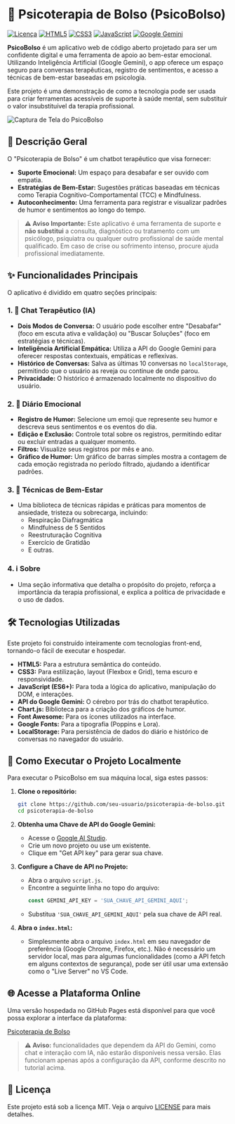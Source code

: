 # 🧠 Psicoterapia de Bolso (PsicoBolso)

[![Licença](https://img.shields.io/badge/licença-MIT-blue.svg)](https://opensource.org/licenses/MIT)
[![HTML5](https://img.shields.io/badge/HTML5-E34F26?style=for-the-badge&logo=html5&logoColor=white)](https://developer.mozilla.org/pt-BR/docs/Web/HTML)
[![CSS3](https://img.shields.io/badge/CSS3-1572B6?style=for-the-badge&logo=css3&logoColor=white)](https://developer.mozilla.org/pt-BR/docs/Web/CSS)
[![JavaScript](https://img.shields.io/badge/JavaScript-F7DF1E?style=for-the-badge&logo=javascript&logoColor=black)](https://developer.mozilla.org/pt-BR/docs/Web/JavaScript)
[![Google Gemini](https://img.shields.io/badge/Google%20Gemini-4285F4?style=for-the-badge&logo=google&logoColor=white)](https://ai.google.dev/)

**PsicoBolso** é um aplicativo web de código aberto projetado para ser um confidente digital e uma ferramenta de apoio ao bem-estar emocional. Utilizando Inteligência Artificial (Google Gemini), o app oferece um espaço seguro para conversas terapêuticas, registro de sentimentos, e acesso a técnicas de bem-estar baseadas em psicologia.

Este projeto é uma demonstração de como a tecnologia pode ser usada para criar ferramentas acessíveis de suporte à saúde mental, sem substituir o valor insubstituível da terapia profissional.

![Captura de Tela do PsicoBolso](show.gif)

## 📜 Descrição Geral

O "Psicoterapia de Bolso" é um chatbot terapêutico que visa fornecer:
*   **Suporte Emocional:** Um espaço para desabafar e ser ouvido com empatia.
*   **Estratégias de Bem-Estar:** Sugestões práticas baseadas em técnicas como Terapia Cognitivo-Comportamental (TCC) e Mindfulness.
*   **Autoconhecimento:** Uma ferramenta para registrar e visualizar padrões de humor e sentimentos ao longo do tempo.

> **⚠️ Aviso Importante:** Este aplicativo é uma ferramenta de suporte e **não substitui** a consulta, diagnóstico ou tratamento com um psicólogo, psiquiatra ou qualquer outro profissional de saúde mental qualificado. Em caso de crise ou sofrimento intenso, procure ajuda profissional imediatamente.

## ✨ Funcionalidades Principais

O aplicativo é dividido em quatro seções principais:

### 1. 💬 Chat Terapêutico (IA)
*   **Dois Modos de Conversa:** O usuário pode escolher entre "Desabafar" (foco em escuta ativa e validação) ou "Buscar Soluções" (foco em estratégias e técnicas).
*   **Inteligência Artificial Empática:** Utiliza a API do Google Gemini para oferecer respostas contextuais, empáticas e reflexivas.
*   **Histórico de Conversas:** Salva as últimas 10 conversas no `localStorage`, permitindo que o usuário as reveja ou continue de onde parou.
*   **Privacidade:** O histórico é armazenado localmente no dispositivo do usuário.

### 2. 📓 Diário Emocional
*   **Registro de Humor:** Selecione um emoji que represente seu humor e descreva seus sentimentos e os eventos do dia.
*   **Edição e Exclusão:** Controle total sobre os registros, permitindo editar ou excluir entradas a qualquer momento.
*   **Filtros:** Visualize seus registros por mês e ano.
*   **Gráfico de Humor:** Um gráfico de barras simples mostra a contagem de cada emoção registrada no período filtrado, ajudando a identificar padrões.

### 3. 🧘 Técnicas de Bem-Estar
*   Uma biblioteca de técnicas rápidas e práticas para momentos de ansiedade, tristeza ou sobrecarga, incluindo:
    *   Respiração Diafragmática
    *   Mindfulness de 5 Sentidos
    *   Reestruturação Cognitiva
    *   Exercício de Gratidão
    *   E outras.

### 4. ℹ️ Sobre
*   Uma seção informativa que detalha o propósito do projeto, reforça a importância da terapia profissional, e explica a política de privacidade e o uso de dados.

## 🛠️ Tecnologias Utilizadas

Este projeto foi construído inteiramente com tecnologias front-end, tornando-o fácil de executar e hospedar.

*   **HTML5:** Para a estrutura semântica do conteúdo.
*   **CSS3:** Para estilização, layout (Flexbox e Grid), tema escuro e responsividade.
*   **JavaScript (ES6+):** Para toda a lógica do aplicativo, manipulação do DOM, e interações.
*   **API do Google Gemini:** O cérebro por trás do chatbot terapêutico.
*   **Chart.js:** Biblioteca para a criação dos gráficos de humor.
*   **Font Awesome:** Para os ícones utilizados na interface.
*   **Google Fonts:** Para a tipografia (Poppins e Lora).
*   **LocalStorage:** Para persistência de dados do diário e histórico de conversas no navegador do usuário.

## 🚀 Como Executar o Projeto Localmente

Para executar o PsicoBolso em sua máquina local, siga estes passos:

1.  **Clone o repositório:**
    ```bash
    git clone https://github.com/seu-usuario/psicoterapia-de-bolso.git
    cd psicoterapia-de-bolso
    ```

2.  **Obtenha uma Chave de API do Google Gemini:**
    *   Acesse o [Google AI Studio](https://aistudio.google.com/).
    *   Crie um novo projeto ou use um existente.
    *   Clique em "Get API key" para gerar sua chave.

3.  **Configure a Chave de API no Projeto:**
    *   Abra o arquivo `script.js`.
    *   Encontre a seguinte linha no topo do arquivo:
        ```javascript
        const GEMINI_API_KEY = 'SUA_CHAVE_API_GEMINI_AQUI';
        ```
    *   Substitua `'SUA_CHAVE_API_GEMINI_AQUI'` pela sua chave de API real.

4.  **Abra o `index.html`:**
    *   Simplesmente abra o arquivo `index.html` em seu navegador de preferência (Google Chrome, Firefox, etc.). Não é necessário um servidor local, mas para algumas funcionalidades (como a API fetch em alguns contextos de segurança), pode ser útil usar uma extensão como o "Live Server" no VS Code.
  
## 🌐 Acesse a Plataforma Online

Uma versão hospedada no GitHub Pages está disponível para que você possa explorar a interface da plataforma:

[Psicoterapia de Bolso](https://seuusuario.github.io/psicoterapia-de-bolso)

> **⚠️ Aviso:** funcionalidades que dependem da API do Gemini, como chat e interação com IA, não estarão disponíveis nessa versão. Elas funcionam apenas após a configuração da API, conforme descrito no tutorial acima.


## 📄 Licença

Este projeto está sob a licença MIT. Veja o arquivo [LICENSE](LICENSE.md) para mais detalhes.
